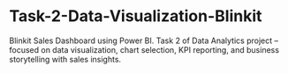# Task-2-Data-Visualization-Blinkit
Blinkit Sales Dashboard using Power BI. Task 2 of Data Analytics project – focused on data visualization, chart selection, KPI reporting, and business storytelling with sales insights.
